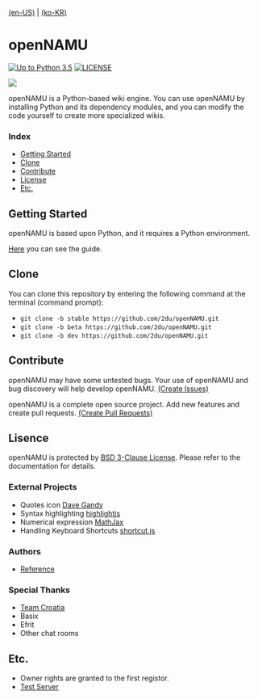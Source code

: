 ﻿[(en-US)](./readme-en.md) | [(ko-KR)](./readme.md)
# openNAMU
[![Up to Python 3.5](https://img.shields.io/badge/python->=%203.5-blue.svg)](https://python.org)
[![LICENSE](https://img.shields.io/badge/license-BSD%203--Clause-lightgrey.svg)](./LICENSE)

![](https://raw.githubusercontent.com/2du/openNAMU/beta/.github/logo.png)

openNAMU is a Python-based wiki engine. You can use openNAMU by installing Python and its dependency modules, and you can modify the code yourself to create more specialized wikis.

### Index
 * [Getting Started](#getting-started)
 * [Clone](#clone)
 * [Contribute](#contribute)
 * [License](#license)
 * [Etc.](#etc)

## Getting Started
openNAMU is based upon Python, and it requires a Python environment.

[Here](http://2du.pythonanywhere.com) you can see the guide.

## Clone
You can clone this repository by entering the following command at the terminal (command prompt):
 * `git clone -b stable https://github.com/2du/openNAMU.git`
 * `git clone -b beta https://github.com/2du/openNAMU.git`
 * `git clone -b dev https://github.com/2du/openNAMU.git`

## Contribute
openNAMU may have some untested bugs. Your use of openNAMU and bug discovery will help develop openNAMU. [(Create Issues)](https://github.com/2du/openNAMU/issues/new)

openNAMU is a complete open source project. Add new features and create pull requests. [(Create Pull Requests)](https://github.com/2du/openNAMU/compare)

## Lisence
openNAMU is protected by [BSD 3-Clause License](./LICNESE). Please refer to the documentation for details.

### External Projects
 * Quotes icon [Dave Gandy](http://www.flaticon.com/free-icon/quote-left_25672)
 * Syntax highlighting [highlightjs](https://highlightjs.org/)
 * Numerical expression [MathJax](https://www.mathjax.org/)
 * Handling Keyboard Shortcuts [shortcut.js](http://www.openjs.com/scripts/events/keyboard_shortcuts/)

### Authors
 * [Reference](https://github.com/2DU/openNAMU/graphs/contributors)

### Special Thanks
 * [Team Croatia](https://github.com/TeamCroatia)
 * Basix
 * Efrit
 * Other chat rooms

## Etc.
 * Owner rights are granted to the first registor.
 * [Test Server](http://2du.pythonanywhere.com)
